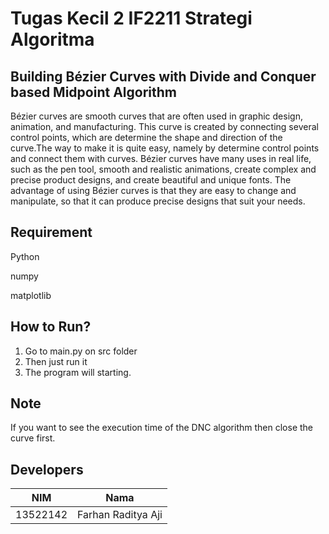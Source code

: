 # Tugas Kecil 2 IF2211 Strategi Algoritma
## Building Bézier Curves with Divide and Conquer based Midpoint Algorithm
Bézier curves are smooth curves that are often used in graphic design, animation, and manufacturing. This curve is created by connecting several control points, which are
determine the shape and direction of the curve.The way to make it is quite easy, namely by determine control points and connect them with curves. Bézier curves have
many uses in real life, such as the pen tool, smooth and realistic animations, create complex and precise product designs, and create beautiful and unique fonts.
The advantage of using Bézier curves is that they are easy to change and manipulate, so that it can produce precise designs that suit your needs.

## Requirement
Python 

numpy

matplotlib

## How to Run?

1. Go to main.py on src folder
2. Then just run it
3. The program will starting.

## Note
If you want to see the execution time of the DNC algorithm then close the curve first.

## Developers

|   NIM    |          Nama          |
| :------: | :--------------------: |
| 13522142 | Farhan Raditya Aji |
